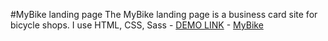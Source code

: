  #MyBike landing page
The MyBike landing page is a business card site for bicycle shops.
I use HTML, CSS, Sass
    - [DEMO LINK](https://dshyshenko.github.io/<repo_name>/)
    - [MyBike](https://www.figma.com/file/NZQAIydtHo5QkINyGLHNcq/BIKE-New-Version?node-id=0-1&t=MMxaozgKkeNz03Rh-0)
